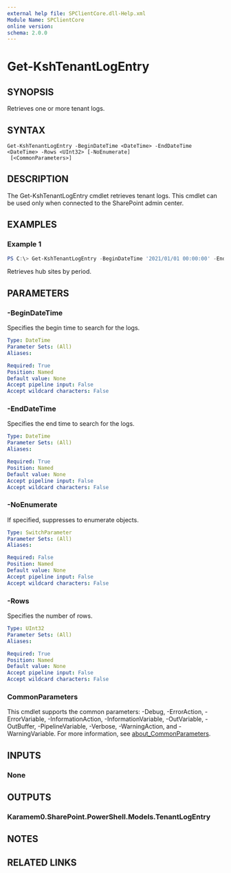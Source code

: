 ```yaml
---
external help file: SPClientCore.dll-Help.xml
Module Name: SPClientCore
online version:
schema: 2.0.0
---
```


# Get-KshTenantLogEntry

## SYNOPSIS
Retrieves one or more tenant logs.

## SYNTAX

```
Get-KshTenantLogEntry -BeginDateTime <DateTime> -EndDateTime <DateTime> -Rows <UInt32> [-NoEnumerate]
 [<CommonParameters>]
```

## DESCRIPTION
The Get-KshTenantLogEntry cmdlet retrieves tenant logs.
This cmdlet can be used only when connected to the SharePoint admin center.

## EXAMPLES

### Example 1
```powershell
PS C:\> Get-KshTenantLogEntry -BeginDateTime '2021/01/01 00:00:00' -EndDateTime '2021/01/31 23:59:59' -Rows 100
```

Retrieves hub sites by period.

## PARAMETERS

### -BeginDateTime
Specifies the begin time to search for the logs.

```yaml
Type: DateTime
Parameter Sets: (All)
Aliases:

Required: True
Position: Named
Default value: None
Accept pipeline input: False
Accept wildcard characters: False
```

### -EndDateTime
Specifies the end time to search for the logs.

```yaml
Type: DateTime
Parameter Sets: (All)
Aliases:

Required: True
Position: Named
Default value: None
Accept pipeline input: False
Accept wildcard characters: False
```

### -NoEnumerate
If specified, suppresses to enumerate objects.

```yaml
Type: SwitchParameter
Parameter Sets: (All)
Aliases:

Required: False
Position: Named
Default value: None
Accept pipeline input: False
Accept wildcard characters: False
```

### -Rows
Specifies the number of rows.

```yaml
Type: UInt32
Parameter Sets: (All)
Aliases:

Required: True
Position: Named
Default value: None
Accept pipeline input: False
Accept wildcard characters: False
```

### CommonParameters
This cmdlet supports the common parameters: -Debug, -ErrorAction, -ErrorVariable, -InformationAction, -InformationVariable, -OutVariable, -OutBuffer, -PipelineVariable, -Verbose, -WarningAction, and -WarningVariable. For more information, see [about_CommonParameters](http://go.microsoft.com/fwlink/?LinkID=113216).

## INPUTS

### None

## OUTPUTS

### Karamem0.SharePoint.PowerShell.Models.TenantLogEntry

## NOTES

## RELATED LINKS
